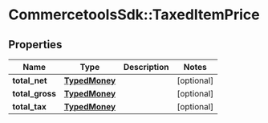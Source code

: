 # CommercetoolsSdk::TaxedItemPrice

## Properties
Name | Type | Description | Notes
------------ | ------------- | ------------- | -------------
**total_net** | [**TypedMoney**](TypedMoney.md) |  | [optional] 
**total_gross** | [**TypedMoney**](TypedMoney.md) |  | [optional] 
**total_tax** | [**TypedMoney**](TypedMoney.md) |  | [optional] 

